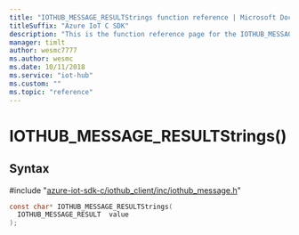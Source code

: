 ```yaml
---                             
title: "IOTHUB_MESSAGE_RESULTStrings function reference | Microsoft Docs" 
titleSuffix: "Azure IoT C SDK"            
description: "This is the function reference page for the IOTHUB_MESSAGE_RESULTStrings() function in the Azure IoT C SDK. This SDK is used with Azure IoT Hub and Azure IoT Hub Device Provisioning Service"            
manager: timlt                 
author: wesmc7777              
ms.author: wesmc               
ms.date: 10/11/2018                    
ms.service: "iot-hub"             
ms.custom: ""                
ms.topic: "reference"        
---                            
```


# IOTHUB_MESSAGE_RESULTStrings()

## Syntax

\#include "[azure-iot-sdk-c/iothub_client/inc/iothub_message.h](../iothub-message-h.md)"  
```C
const char* IOTHUB_MESSAGE_RESULTStrings(
  IOTHUB_MESSAGE_RESULT  value
);
```


